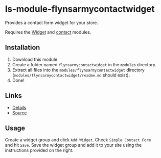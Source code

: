# ls-module-flynsarmycontactwidget
Provides a contact form widget for your store.

Requires the [Widget](http://lemonstand.com/marketplace/module/flynsarmywidgets/) and [contact](http://lemonstand.com/marketplace/module/contact/) modules.

## Installation
1. Download this module.
1. Create a folder named `flynsarmycontactwidget` in the `modules` directory.
1. Extract all files into the `modules/flynsarmycontactwidget` directory (`modules/flynsarmycontactwidget/readme.md` should exist).
1. Done!

## Links

* [Details](http://www.flynsarmy.com/2012/08/creating-your-first-lemonstand-widget/)
* [Source](https://github.com/Flynsarmy/ls-module-flynsarmycontactwidget)

## Usage
Create a widget group and click `Add Widget`. Check  `Simple Contact Form` and hit `Save`. Save the widget group and add it to your site using the instructions provided on the right.